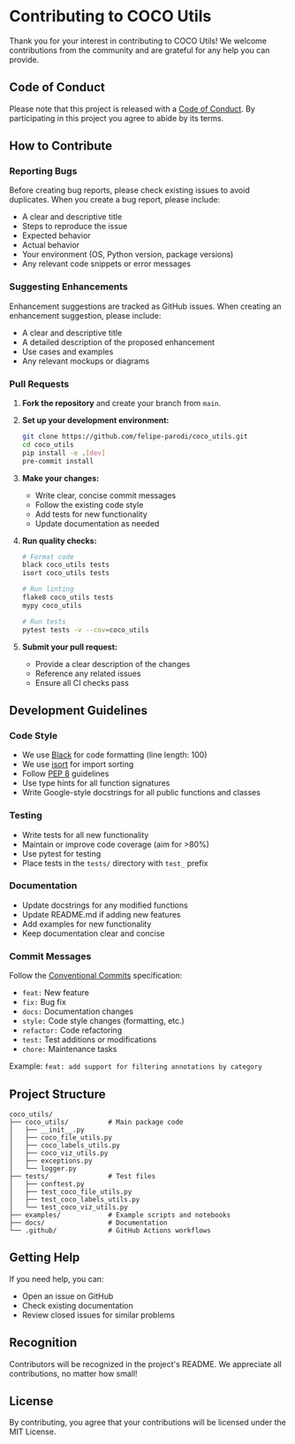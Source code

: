 # Contributing to COCO Utils

Thank you for your interest in contributing to COCO Utils! We welcome contributions from the community and are grateful for any help you can provide.

## Code of Conduct

Please note that this project is released with a [Code of Conduct](CODE_OF_CONDUCT.md). By participating in this project you agree to abide by its terms.

## How to Contribute

### Reporting Bugs

Before creating bug reports, please check existing issues to avoid duplicates. When you create a bug report, please include:

- A clear and descriptive title
- Steps to reproduce the issue
- Expected behavior
- Actual behavior
- Your environment (OS, Python version, package versions)
- Any relevant code snippets or error messages

### Suggesting Enhancements

Enhancement suggestions are tracked as GitHub issues. When creating an enhancement suggestion, please include:

- A clear and descriptive title
- A detailed description of the proposed enhancement
- Use cases and examples
- Any relevant mockups or diagrams

### Pull Requests

1. **Fork the repository** and create your branch from `main`.
2. **Set up your development environment:**
   ```bash
   git clone https://github.com/felipe-parodi/coco_utils.git
   cd coco_utils
   pip install -e .[dev]
   pre-commit install
   ```

3. **Make your changes:**
   - Write clear, concise commit messages
   - Follow the existing code style
   - Add tests for new functionality
   - Update documentation as needed

4. **Run quality checks:**
   ```bash
   # Format code
   black coco_utils tests
   isort coco_utils tests
   
   # Run linting
   flake8 coco_utils tests
   mypy coco_utils
   
   # Run tests
   pytest tests -v --cov=coco_utils
   ```

5. **Submit your pull request:**
   - Provide a clear description of the changes
   - Reference any related issues
   - Ensure all CI checks pass

## Development Guidelines

### Code Style

- We use [Black](https://github.com/psf/black) for code formatting (line length: 100)
- We use [isort](https://github.com/PyCQA/isort) for import sorting
- Follow [PEP 8](https://www.python.org/dev/peps/pep-0008/) guidelines
- Use type hints for all function signatures
- Write Google-style docstrings for all public functions and classes

### Testing

- Write tests for all new functionality
- Maintain or improve code coverage (aim for >80%)
- Use pytest for testing
- Place tests in the `tests/` directory with `test_` prefix

### Documentation

- Update docstrings for any modified functions
- Update README.md if adding new features
- Add examples for new functionality
- Keep documentation clear and concise

### Commit Messages

Follow the [Conventional Commits](https://www.conventionalcommits.org/) specification:

- `feat:` New feature
- `fix:` Bug fix
- `docs:` Documentation changes
- `style:` Code style changes (formatting, etc.)
- `refactor:` Code refactoring
- `test:` Test additions or modifications
- `chore:` Maintenance tasks

Example: `feat: add support for filtering annotations by category`

## Project Structure

```
coco_utils/
├── coco_utils/          # Main package code
│   ├── __init__.py
│   ├── coco_file_utils.py
│   ├── coco_labels_utils.py
│   ├── coco_viz_utils.py
│   ├── exceptions.py
│   └── logger.py
├── tests/               # Test files
│   ├── conftest.py
│   ├── test_coco_file_utils.py
│   ├── test_coco_labels_utils.py
│   └── test_coco_viz_utils.py
├── examples/            # Example scripts and notebooks
├── docs/                # Documentation
└── .github/             # GitHub Actions workflows
```

## Getting Help

If you need help, you can:

- Open an issue on GitHub
- Check existing documentation
- Review closed issues for similar problems

## Recognition

Contributors will be recognized in the project's README. We appreciate all contributions, no matter how small!

## License

By contributing, you agree that your contributions will be licensed under the MIT License.